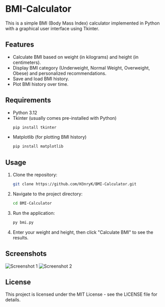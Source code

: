 # BMI-Calculator
This is a simple BMI (Body Mass Index) calculator implemented in Python with a graphical user interface using Tkinter.

## Features
- Calculate BMI based on weight (in kilograms) and height (in centimeters).
- Display BMI category (Underweight, Normal Weight, Overweight, Obese) and personalized recommendations.
- Save and load BMI history.
- Plot BMI history over time.

## Requirements
- Python 3.12
- Tkinter (usually comes pre-installed with Python)
  ```bash
  pip install tkinter
- Matplotlib (for plotting BMI history)
  ```bash
  pip install matplotlib

## Usage
1. Clone the repository:
   ```bash
   git clone https://github.com/H3nryK/BMI-Calculator.git
2. Navigate to the project directory:
   ```bash
   cd BMI-Calculator
3. Run the application:
   ```bash
   py bmi.py
4. Enter your weight and height, then click "Calculate BMI" to see the results.

## Screenshots
![Screenshot 1](graph.png)
![Screenshot 2](calc.png)

## License
This project is licensed under the MIT License - see the LICENSE file for details.
